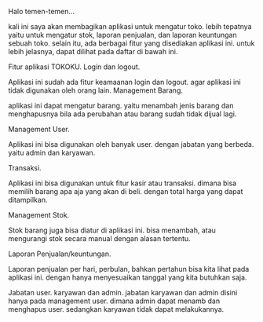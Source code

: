 Halo temen-temen...

kali ini saya akan membagikan aplikasi untuk mengatur toko. lebih tepatnya yaitu untuk mengatur stok, laporan penjualan, dan laporan keuntungan sebuah toko. selain itu, ada berbagai fitur yang disediakan aplikasi ini. untuk lebih jelasnya, dapat dilihat pada daftar di bawah ini.

Fitur aplikasi TOKOKU.
Login dan logout.



Aplikasi ini sudah ada fitur keamaanan login dan logout. agar aplikasi ini tidak digunakan oleh orang lain.
Management Barang.

aplikasi ini dapat mengatur barang. yaitu menambah jenis barang dan menghapusnya bila ada perubahan atau barang sudah tidak dijual lagi.

Management User.

Aplikasi ini bisa digunakan oleh banyak user. dengan jabatan yang berbeda. yaitu admin dan karyawan.

Transaksi.

Aplikasi ini bisa digunakan untuk fitur kasir atau transaksi. dimana bisa memilih barang apa aja yang akan di beli. dengan total harga yang dapat ditampilkan.

Management Stok.

Stok barang juga bisa diatur di aplikasi ini. bisa menambah, atau mengurangi stok secara manual dengan alasan tertentu.

Laporan Penjualan/keuntungan.

Laporan penjualan per hari, perbulan, bahkan pertahun bisa kita lihat pada aplikasi ini. dengan hanya menyesuaikan tanggal yang kita butuhkan saja.

Jabatan user. karyawan dan admin.
jabatan karyawan dan admin disini hanya pada management user. dimana admin dapat menamb dan menghapus user. sedangkan karyawan tidak dapat melakukannya.

